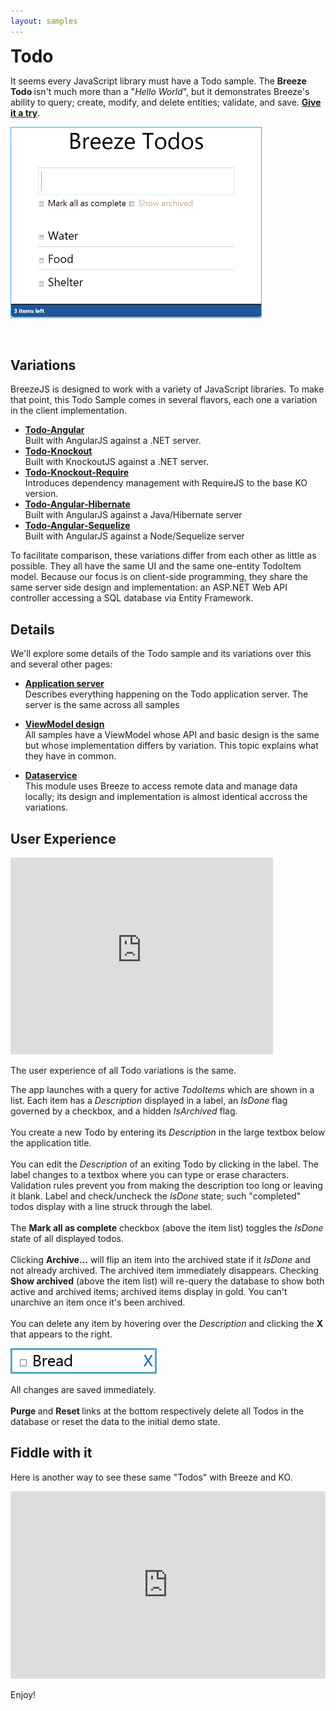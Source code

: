```yaml
---
layout: samples
---
```

<h1 style="margin: 8px 0 12px 0;">Todo</h1>

<p>It seems every JavaScript library must have a Todo sample. The <strong>Breeze Todo </strong>isn&#39;t much more than a &quot;<em>Hello World</em>&quot;, but it demonstrates Breeze&#39;s ability to query; create, modify, and delete entities; validate, and save. <a href="http://todo.breezejs.com" target="_blank"><strong>Give it a try</strong></a>.</p>

<p><a href="http://todo.breezejs.com/" target="_blank"><img alt="Breeze Todos" src="/images/samples/breeze-todos.png" style="border: 1px solid rgb(70, 173, 232); max-width: 400px;" /></a></p>

<div style="margin-left: 2em;">&nbsp;</div>

<h2><a name="variations"></a>Variations</h2>

<p>BreezeJS is designed to work with a variety of JavaScript libraries. To make that point, this Todo Sample comes in several flavors, each one a variation in the client implementation.</p>

<ul>
	<li><a href="/samples/todo-angular.html"><strong>Todo-Angular</strong></a><br />
	Built with AngularJS against a .NET server.</li>
	<li><a href="/samples/todo-knockout.html"><strong>Todo-Knockout</strong></a><br />
	Built with KnockoutJS against a .NET server.</li>
	<li><a href="/samples/todo-knockout-require.html"><strong>Todo-Knockout-Require</strong></a><br />
	Introduces dependency management with RequireJS to the base KO version.</li>
	<li><a href="/samples/todo-angular-hibernate.html"><strong>Todo-Angular-Hibernate</strong></a><br />
  Built with AngularJS against a Java/Hibernate server</li>
  <li><a href="/samples/todo-angular-sequelize.html"><strong>Todo-Angular-Sequelize</strong></a><br />
    Built with AngularJS against a Node/Sequelize server</li>
</ul>

<p>To facilitate comparison, these variations differ from each other as little as possible. They all have the same UI and the same one-entity TodoItem model. Because our focus is on client-side programming, they share the same server side design and implementation: an ASP.NET Web API controller accessing a SQL database via Entity Framework.&nbsp;</p>

<h2><a name="details"></a>Details</h2>

<p>We&#39;ll explore some details of the Todo sample and its variations over this and several other pages:</p>

<ul>
	<li><strong><a href="/samples/about-todo-server.html">Application server</a></strong>&nbsp;<br />
	Describes everything happening on the Todo application server. The server is the same across all samples</li>
</ul>

<ul>
	<li><strong><a href="/samples/about-todo-viewmodel.html">ViewModel design</a></strong>&nbsp;<br />
	All samples have a ViewModel whose API and basic design is the same but whose implementation differs by variation. This topic explains what they have in common.</li>
</ul>

<ul>
	<li><strong><a href="/samples/about-todo-dataservice.html">Dataservice</a></strong>&nbsp;<br />
	This module uses Breeze to access remote data and manage data locally; its design and implementation is almost identical accross the variations.</li>
</ul>

<h2><a name="TodoUx"></a>User Experience</h2>

<p><iframe allowfullscreen="" frameborder="0" height="315" src="http://www.youtube.com/embed/bujYpCf1n4s" width="420"></iframe></p>

<p>The user experience of all Todo variations is the same.</p>

<p>The app launches with a query for active <em>TodoItems </em>which are shown in a list. Each item has a <em>Description </em>displayed in a label, an <em>IsDone </em>flag governed by a checkbox, and a hidden <em>IsArchived </em>flag.<br />
<br />
You create a new Todo by entering its <em>Description </em>in the large textbox below the application title.<br />
<br />
You can edit the <em>Description </em>of an exiting Todo by clicking in the label. The label changes to a textbox where you can type or erase characters. Validation rules prevent you from making the description too long or leaving it blank. Label and check/uncheck the <em>IsDone </em>state; such &quot;completed&quot; todos display with a line struck through the label.<br />
<br />
The <strong>Mark all as complete</strong> checkbox (above the item list) toggles the <em>IsDone </em>state of all displayed todos.<br />
<br />
Clicking <strong>Archive...</strong> will flip an item into the archived state if it <em>IsDone </em>and not already archived. The archived item immediately disappears. Checking <strong>Show archived</strong> (above the item list) will re-query the database to show both active and archived items; archived items display in gold. You can&#39;t unarchive an item once it&#39;s been archived.<br />
<br />
You can delete any item by hovering over the <em>Description </em>and clicking the <strong>X</strong> that appears to the right.</p>

<p><img alt="" src="/images/samples/BreezeTodoRemoveItemSnapshot.png" /></p>

<p>All changes are saved immediately.<br />
<br />
<strong>Purge </strong>and <strong>Reset </strong>links at the bottom respectively delete all Todos in the database or reset the data to the initial demo state.</p>

<h2>Fiddle with it</h2>

<p>Here is another way to see these same &quot;Todos&quot; with Breeze and KO.</p>

<p><iframe allowfullscreen="allowfullscreen" frameborder="0" src="http://jsfiddle.net/IdeaBlade/ExaFM/embedded/js,html,result" style="width: 100%; height: 300px"></iframe></p>

<p>Enjoy!</p>
